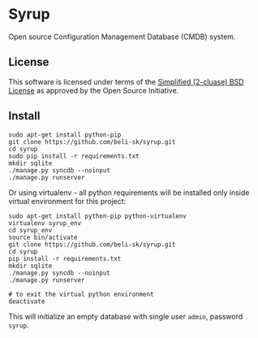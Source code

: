 Syrup
=====

Open source Configuration Management Database (CMDB) system.

License
-------

This software is licensed under terms of the [Simplified (2-cluase) BSD License](http://opensource.org/licenses/BSD-2-Clause) as approved by the Open Source Initiative.


Install
-------

```shell
sudo apt-get install python-pip
git clone https://github.com/beli-sk/syrup.git
cd syrup
sudo pip install -r requirements.txt
mkdir sqlite
./manage.py syncdb --noinput
./manage.py runserver
```

Or using virtualenv - all python requirements will be installed only inside virtual environment for this project:

```shell
sudo apt-get install python-pip python-virtualenv
virtualenv syrup_env
cd syrup_env
source bin/activate
git clone https://github.com/beli-sk/syrup.git
cd syrup
pip install -r requirements.txt
mkdir sqlite
./manage.py syncdb --noinput
./manage.py runserver

# to exit the virtual python environment
deactivate
```

This will initialize an empty database with single user `admin`, password `syrup`.
